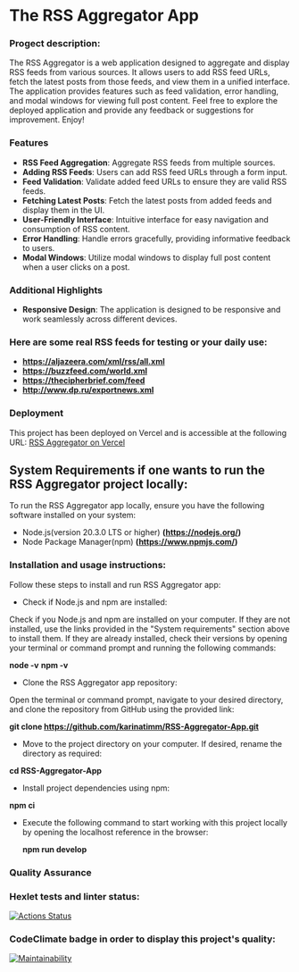 # The RSS Aggregator App

### Progect description:

The RSS Aggregator is a web application designed to aggregate and display RSS feeds from various sources. It allows users to add RSS feed URLs, fetch the latest posts from those feeds, and view them in a unified interface. The application provides features such as feed validation, error handling, and modal windows for viewing full post content. Feel free to explore the deployed application and provide any feedback or suggestions for improvement. Enjoy!

### Features

- **RSS Feed Aggregation**: Aggregate RSS feeds from multiple sources.
- **Adding RSS Feeds**: Users can add RSS feed URLs through a form input.
- **Feed Validation**: Validate added feed URLs to ensure they are valid RSS feeds.
- **Fetching Latest Posts**: Fetch the latest posts from added feeds and display them in the UI.
- **User-Friendly Interface**: Intuitive interface for easy navigation and consumption of RSS content.
- **Error Handling**: Handle errors gracefully, providing informative feedback to users.
- **Modal Windows**: Utilize modal windows to display full post content when a user clicks on a post.

### Additional Highlights

- **Responsive Design**: The application is designed to be responsive and work seamlessly across different devices.

### Here are some real RSS feeds for testing or your daily use:

- **https://aljazeera.com/xml/rss/all.xml**
- **https://buzzfeed.com/world.xml**
- **https://thecipherbrief.com/feed**
- **http://www.dp.ru/exportnews.xml**

### Deployment

This project has been deployed on Vercel and is accessible at the following URL:
[RSS Aggregator on Vercel](https://rss-aggregator-app.vercel.app/)

## System Requirements if one wants to run the RSS Aggregator project locally:

To run the RSS Aggregator app locally, ensure you have the following software installed on your system:

- Node.js(version 20.3.0 LTS or higher) **(https://nodejs.org/)**
- Node Package Manager(npm) **(https://www.npmjs.com/)**

### Installation and usage instructions:

Follow these steps to install and run RSS Aggregator app:

- Check if Node.js and npm are installed:

Check if you Node.js and npm are installed on your computer. If they are not installed, use the links provided in the "System requirements" section above to install them. If they are already installed, check their versions by opening your terminal or command prompt and running the following commands:

**node -v**
**npm -v**

- Clone the RSS Aggregator app repository:

Open the terminal or command prompt, navigate to your desired directory, and clone the repository from GitHub using the provided link:

**git clone https://github.com/karinatimm/RSS-Aggregator-App.git**

- Move to the project directory on your computer. If desired, rename the directory as required:

**cd RSS-Aggregator-App**

- Install project dependencies using npm:

**npm ci**

- Execute the following command to start working with this project locally by opening the localhost reference in the browser:

  **npm run develop**

### Quality Assurance

### Hexlet tests and linter status:

[![Actions Status](https://github.com/karinatimm/RSS-Aggregator-App/actions/workflows/hexlet-check.yml/badge.svg)](https://github.com/karinatimm/RSS-Aggregator-App/actions)

### CodeClimate badge in order to display this project's quality:

[![Maintainability](https://api.codeclimate.com/v1/badges/5008988e470b6d860762/maintainability)](https://codeclimate.com/github/karinatimm/RSS-Aggregator-App/maintainability)
